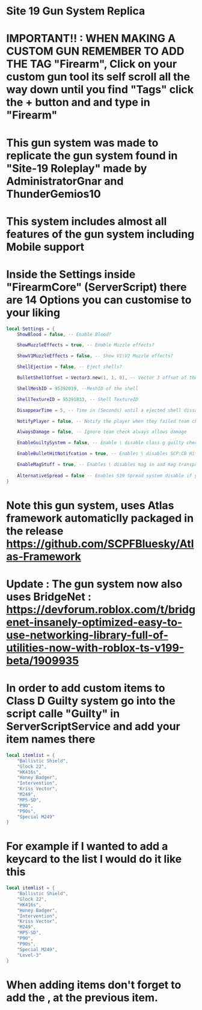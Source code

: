 # Site 19 Gun System Replica

# IMPORTANT!! : WHEN MAKING A CUSTOM GUN REMEMBER TO ADD THE TAG "Firearm", Click on your custom gun tool its self scroll all the way down until you find "Tags" click the + button and and type in "Firearm"

# This gun system was made to replicate the gun system found in "Site-19 Roleplay" made by AdministratorGnar and ThunderGemios10

# This system includes almost all features of the gun system including Mobile support

# Inside the Settings inside "FirearmCore" (ServerScript) there are 14 Options you can customise to your liking

```lua
local Settings = {
	ShowBlood = false, -- Enable Blood?

	ShowMuzzleEffects = true, -- Enable Muzzle effects?

	ShowV1MuzzleEffects = false, -- Show V1\V2 Muzzle effects?

	ShellEjection = false, -- Eject shells?

	BulletShellOffset = Vector3.new(1, 1, 0), -- Vector 3 offset of the bulletshell when ejected

	ShellMeshID = 95392019, --MeshID of the shell

	ShellTextureID = 95391833, -- Shell TextureID

	DisappearTime = 5, -- Time in (Seconds) until a ejected shell dissapears

	NotifyPlayer = false, -- Notify the player when they failed team check

	AlwaysDamage = false, -- Ignore team check always allows damage

	EnableGuiltySystem = false, -- Enable \ disable class g guilty check

	EnableBulletHitNotifcation = true, -- Enables \ disables SCP:CB Hit notifcations: "A bullet hit your head"

	EnableMagStuff = true, -- Enables \ disables mag in and mag transparency 
	
	AlternativeSpread = false -- Enables S19 Spread system disable if you pefer mine which you should i dont know why anyone would like s19s
}
```

# Note this gun system, uses Atlas framework automaticlly packaged in the release https://github.com/SCPFBluesky/Atlas-Framework
# Update : The gun system now also uses BridgeNet  : https://devforum.roblox.com/t/bridgenet-insanely-optimized-easy-to-use-networking-library-full-of-utilities-now-with-roblox-ts-v199-beta/1909935
# In order to add custom items to Class D Guilty system go into the script calle "Guilty" in ServerScriptService and add your item names there

```lua
local itemlist = {
	"Ballistic Shield",
	"Glock 22",
	"HK416s",
	"Honey Badger",
	"Intervention",
	"Kriss Vector",
	"M249",
	"MP5-SD",
	"P90",
	"P90s",
	"Special M249"
}
```
# For example if I wanted to add a keycard to the list I would do it like this

```lua
local itemlist = {
	"Ballistic Shield",
	"Glock 22",
	"HK416s",
	"Honey Badger",
	"Intervention",
	"Kriss Vector",
	"M249",
	"MP5-SD",
	"P90",
	"P90s",
	"Special M249",
	"Level-3"
}
```
# When adding items don't forget to add the , at the previous item.
